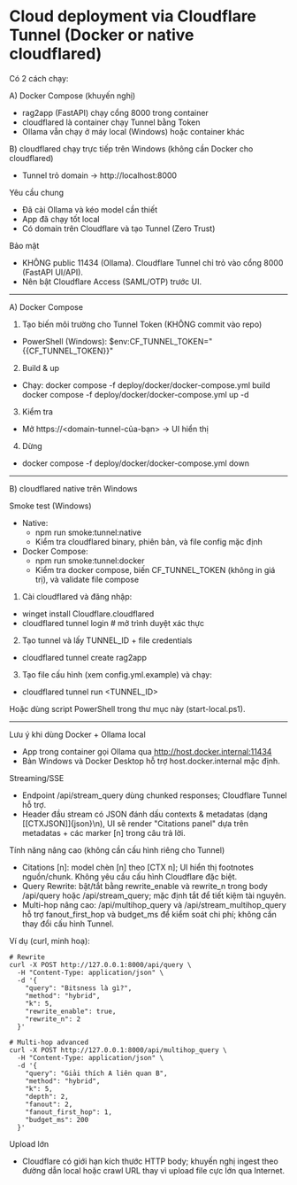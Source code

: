 # Cloud deployment via Cloudflare Tunnel (Docker or native cloudflared)

Có 2 cách chạy:

A) Docker Compose (khuyến nghị)
- rag2app (FastAPI) chạy cổng 8000 trong container
- cloudflared là container chạy Tunnel bằng Token
- Ollama vẫn chạy ở máy local (Windows) hoặc container khác

B) cloudflared chạy trực tiếp trên Windows (không cần Docker cho cloudflared)
- Tunnel trỏ domain → http://localhost:8000

Yêu cầu chung
- Đã cài Ollama và kéo model cần thiết
- App đã chạy tốt local
- Có domain trên Cloudflare và tạo Tunnel (Zero Trust)

Bảo mật
- KHÔNG public 11434 (Ollama). Cloudflare Tunnel chỉ trỏ vào cổng 8000 (FastAPI UI/API).
- Nên bật Cloudflare Access (SAML/OTP) trước UI.

---

A) Docker Compose

1) Tạo biến môi trường cho Tunnel Token (KHÔNG commit vào repo)
- PowerShell (Windows):
  $env:CF_TUNNEL_TOKEN="{{CF_TUNNEL_TOKEN}}"

2) Build & up
- Chạy:
  docker compose -f deploy/docker/docker-compose.yml build
  docker compose -f deploy/docker/docker-compose.yml up -d

3) Kiểm tra
- Mở https://<domain-tunnel-của-bạn> → UI hiển thị

4) Dừng
- docker compose -f deploy/docker/docker-compose.yml down

---

B) cloudflared native trên Windows

Smoke test (Windows)
- Native:
  - npm run smoke:tunnel:native
  - Kiểm tra cloudflared binary, phiên bản, và file config mặc định
- Docker Compose:
  - npm run smoke:tunnel:docker
  - Kiểm tra docker compose, biến CF_TUNNEL_TOKEN (không in giá trị), và validate file compose

1) Cài cloudflared và đăng nhập:
- winget install Cloudflare.cloudflared
- cloudflared tunnel login  # mở trình duyệt xác thực

2) Tạo tunnel và lấy TUNNEL_ID + file credentials
- cloudflared tunnel create rag2app

3) Tạo file cấu hình (xem config.yml.example) và chạy:
- cloudflared tunnel run <TUNNEL_ID>

Hoặc dùng script PowerShell trong thư mục này (start-local.ps1).

---

Lưu ý khi dùng Docker + Ollama local
- App trong container gọi Ollama qua http://host.docker.internal:11434
- Bản Windows và Docker Desktop hỗ trợ host.docker.internal mặc định.

Streaming/SSE
- Endpoint /api/stream_query dùng chunked responses; Cloudflare Tunnel hỗ trợ.
- Header đầu stream có JSON đánh dấu contexts & metadatas (dạng [[CTXJSON]]{json}\n), UI sẽ render "Citations panel" dựa trên metadatas + các marker [n] trong câu trả lời.

Tính năng nâng cao (không cần cấu hình riêng cho Tunnel)
- Citations [n]: model chèn [n] theo [CTX n]; UI hiển thị footnotes nguồn/chunk. Không yêu cầu cấu hình Cloudflare đặc biệt.
- Query Rewrite: bật/tắt bằng rewrite_enable và rewrite_n trong body /api/query hoặc /api/stream_query; mặc định tắt để tiết kiệm tài nguyên.
- Multi-hop nâng cao: /api/multihop_query và /api/stream_multihop_query hỗ trợ fanout_first_hop và budget_ms để kiểm soát chi phí; không cần thay đổi cấu hình Tunnel.

Ví dụ (curl, minh hoạ):
```
# Rewrite
curl -X POST http://127.0.0.1:8000/api/query \
  -H "Content-Type: application/json" \
  -d '{
    "query": "Bitsness là gì?",
    "method": "hybrid",
    "k": 5,
    "rewrite_enable": true,
    "rewrite_n": 2
  }'

# Multi-hop advanced
curl -X POST http://127.0.0.1:8000/api/multihop_query \
  -H "Content-Type: application/json" \
  -d '{
    "query": "Giải thích A liên quan B",
    "method": "hybrid",
    "k": 5,
    "depth": 2,
    "fanout": 2,
    "fanout_first_hop": 1,
    "budget_ms": 200
  }'
```

Upload lớn
- Cloudflare có giới hạn kích thước HTTP body; khuyến nghị ingest theo đường dẫn local hoặc crawl URL thay vì upload file cực lớn qua Internet.
